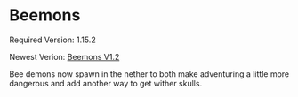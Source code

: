 # Beemons
Required Version: 1.15.2

Newest Verion: [Beemons V1.2](https://github.com/WaifuBeforeLaifu/Datapacks/raw/master/Beemons/Beemons%20V1.2.zip)

Bee demons now spawn in the nether to both make adventuring a little more dangerous and add another way to get wither skulls.
